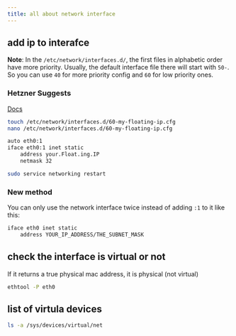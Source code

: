 ```yaml
---
title: all about network interface
---
```



## add ip to interafce

**Note**: In the `/etc/network/interfaces.d/`, the first files in alphabetic order have more priority. Usually, the default interface file there will start with `50-`. So you can use `40` for more priority config and `60` for low priority ones.

### Hetzner Suggests

[Docs](https://docs.hetzner.com/cloud/floating-ips/persistent-configuration/)

```bash
touch /etc/network/interfaces.d/60-my-floating-ip.cfg
nano /etc/network/interfaces.d/60-my-floating-ip.cfg

auto eth0:1
iface eth0:1 inet static
    address your.Float.ing.IP
    netmask 32

sudo service networking restart
```

### New method

You can only use the network interface twice instead of adding `:1` to it like this:

```bash
iface eth0 inet static
    address YOUR_IP_ADDRESS/THE_SUBNET_MASK
```

## check the interface is virtual or not

If it returns a true physical mac address, it is physical (not virtual)

```bash
ethtool -P eth0
```

## list of virtula devices

```bash
ls -a /sys/devices/virtual/net
```

